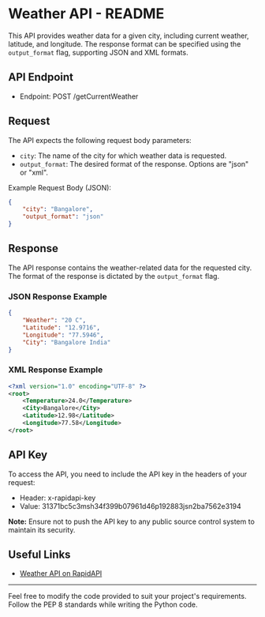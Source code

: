 # Weather API - README

This API provides weather data for a given city, including current weather, latitude, and longitude. The response format can be specified using the `output_format` flag, supporting JSON and XML formats.

## API Endpoint

- Endpoint: POST /getCurrentWeather

## Request

The API expects the following request body parameters:

- `city`: The name of the city for which weather data is requested.
- `output_format`: The desired format of the response. Options are "json" or "xml".

Example Request Body (JSON):
```json
{
    "city": "Bangalore",
    "output_format": "json"
}
```

## Response

The API response contains the weather-related data for the requested city. The format of the response is dictated by the `output_format` flag.

### JSON Response Example

```json
{
    "Weather": "20 C",
    "Latitude": "12.9716",
    "Longitude": "77.5946",
    "City": "Bangalore India"
}
```

### XML Response Example

```xml
<?xml version="1.0" encoding="UTF-8" ?>
<root>
    <Temperature>24.0</Temperature>
    <City>Bangalore</City>
    <Latitude>12.98</Latitude>
    <Longitude>77.58</Longitude>
</root>
```

## API Key

To access the API, you need to include the API key in the headers of your request:

- Header: x-rapidapi-key
- Value: 31371bc5c3msh34f399b07961d46p192883jsn2ba7562e3194

**Note:** Ensure not to push the API key to any public source control system to maintain its security.

## Useful Links

- [Weather API on RapidAPI](https://rapidapi.com/weatherapi/api/weatherapi-com)

---

Feel free to modify the code provided to suit your project's requirements. Follow the PEP 8 standards while writing the Python code.